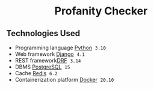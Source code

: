<h1 align="center">Profanity Checker</h1>

## Technologies Used
- Programming language [Python](https://www.python.org) &nbsp;`3.10`
- Web framework [Django](https://www.djangoproject.com) &nbsp;`4.1`
- REST framework[DRF](https://www.django-rest-framework.org) &nbsp;`3.14`
- DBMS [PostgreSQL](https://www.postgresql.org) &nbsp;`15`
- Cache [Redis](https://redis.io) &nbsp;`6.2`
- Containerization platform [Docker](https://www.docker.com) &nbsp;`20.10`
